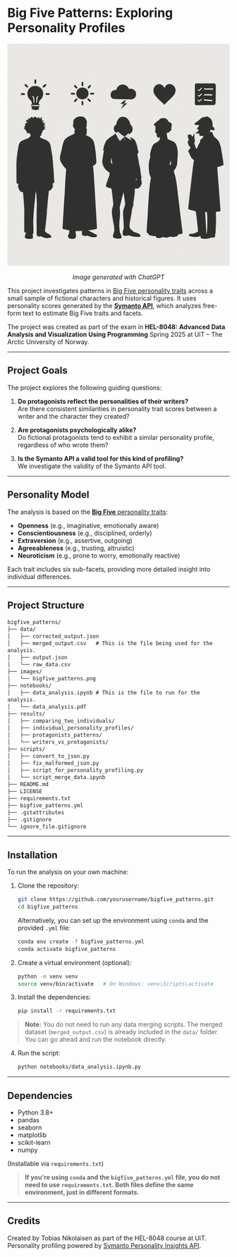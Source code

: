 # Big Five Patterns: Exploring Personality Profiles

<p align="center">
  <img src="images/bigfive_patterns.png" alt="Big Five Patterns Overview" width="600"/>
</p>
<p align="center"><em>Image generated with ChatGPT</em></p>

This project investigates patterns in [Big Five personality traits](https://en.wikipedia.org/wiki/Big_Five_personality_traits) across a small sample of fictional characters and historical figures. It uses personality scores generated by the [**Symanto API**](https://rapidapi.com/symanto-symanto-default/api/big-five-personality-insights), which analyzes free-form text to estimate Big Five traits and facets.

The project was created as part of the exam in **HEL-8048: Advanced Data Analysis and Visualization Using Programming** Spring 2025 at UiT – The Arctic University of Norway.

---

## Project Goals

The project explores the following guiding questions:

1. **Do protagonists reflect the personalities of their writers?**  
   Are there consistent similarities in personality trait scores between a writer and the character they created?

2. **Are protagonists psychologically alike?**  
   Do fictional protagonists tend to exhibit a similar personality profile, regardless of who wrote them?

3. **Is the Symanto API a valid tool for this kind of profiling?**  
   We investigate the validity of the Symanto API tool.

---

## Personality Model

The analysis is based on the [**Big Five** personality traits](https://en.wikipedia.org/wiki/Big_Five_personality_traits):
- **Openness** (e.g., imaginative, emotionally aware)
- **Conscientiousness** (e.g., disciplined, orderly)
- **Extraversion** (e.g., assertive, outgoing)
- **Agreeableness** (e.g., trusting, altruistic)
- **Neuroticism** (e.g., prone to worry, emotionally reactive)

Each trait includes six sub-facets, providing more detailed insight into individual differences.

---

## Project Structure

```
bigfive_patterns/
├── data/
│   ├── corrected_output.json
│   ├── merged_output.csv   # This is the file being used for the analysis.
│   ├── output.json
│   └── raw_data.csv
├── images/
│   └── bigfive_patterns.png
├── notebooks/
│   ├── data_analysis.ipynb # This is the file to run for the analysis.
│   └── data_analysis.pdf
├── results/
│   ├── comparing_two_individuals/
│   ├── individual_personality_profiles/
│   ├── protagonists_patterns/
│   └── writers_vs_protagonists/
├── scripts/
│   ├── convert_to_json.py
│   ├── fix_malformed_json.py
│   ├── script_for_personality_profiling.py
│   └── script_merge_data.ipynb
├── README.md
├── LICENSE
├── requirements.txt
├── bigfive_patterns.yml
├── .gitattributes
├── .gitignore
└── ignore_file.gitignore
```

---

## Installation

To run the analysis on your own machine:

1. Clone the repository:
   ```bash
   git clone https://github.com/yourusername/bigfive_patterns.git
   cd bigfive_patterns
   ```

   Alternatively, you can set up the environment using `conda` and the provided `.yml` file:

   ```bash
   conda env create -f bigfive_patterns.yml
   conda activate bigfive_patterns
   ```

2. Create a virtual environment (optional):
   ```bash
   python -m venv venv
   source venv/bin/activate   # On Windows: venv\Scripts\activate
   ```

3. Install the dependencies:
   ```bash
   pip install -r requirements.txt
   ```

> **Note:** You do not need to run any data merging scripts. The merged dataset (`merged_output.csv`) is already included in the `data/` folder. You can go ahead and run the notebook directly.

4. Run the script:
   ```bash
   python notebooks/data_analysis.ipynb.py
   ```

---

## Dependencies

- Python 3.8+
- pandas
- seaborn
- matplotlib
- scikit-learn
- numpy

(Installable via `requirements.txt`)

> **If you're using `conda` and the `bigfive_patterns.yml` file, you do not need to use `requirements.txt`. Both files define the same environment, just in different formats.**

---

## Credits

Created by Tobias Nikolaisen as part of the HEL-8048 course at UiT.  
Personality profiling powered by [Symanto Personality Insights API](https://rapidapi.com/symanto-symanto-default/api/big-five-personality-insights).